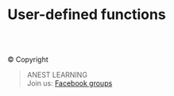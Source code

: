 # User-defined functions

<br />


##  

© Copyright
> ANEST LEARNING  
> Join us: [Facebook groups](https://www.facebook.com/groups/anest.learning/)

